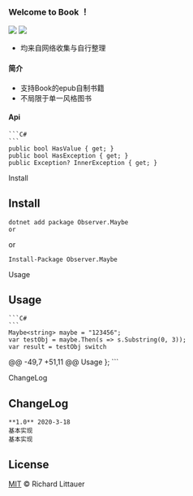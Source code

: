 ### Welcome to Book ！

 <p align="left">
 	<img src='https://img.shields.io/github/workflow/status/Obsoletes/Maybe/.NET Core'>
 	<img src='https://img.shields.io/nuget/v/Observer.Maybe.svg'>
 </p>
 
 
 * 均来自网络收集与自行整理


 #### 简介
 - 支持Book的epub自制书籍
 - 不局限于单一风格图书

 #### Api


 	```C#
 	```
 	public bool HasValue { get; }
 	public bool HasException { get; }
 	public Exception? InnerException { get; }


 Install
 ## Install

 	dotnet add package Observer.Maybe 
 	or

 or

 	Install-Package Observer.Maybe

 Usage
 ## Usage

 	```C#
 	```
 	Maybe<string> maybe = "123456";
 	var testObj = maybe.Then(s => s.Substring(0, 3));
 	var result = testObj switch
 @@ -49,7 +51,11 @@ Usage
 	};
 	```

 ChangeLog
 ## ChangeLog

 	**1.0** 2020-3-18
 	基本实现
 	基本实现

 ## License

 [MIT](LICENSE) © Richard Littauer

